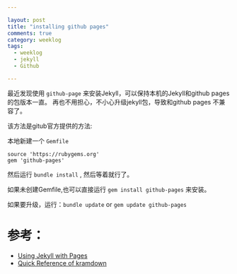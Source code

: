 ```yaml
---

layout: post
title: "installing github pages"
comments: true
category: weeklog
tags: 
  - weeklog
  - jekyll
  - Github

---
```


最近发现使用 `github-page` 来安装Jekyll，可以保持本机的Jekyll和github pages的包版本一直。
再也不用担心，不小心升级jekyll包，导致和github pages 不兼容了。

该方法是gitub官方提供的方法:

本地新建一个 `Gemfile`


    source 'https://rubygems.org'
    gem 'github-pages'

然后运行 `bundle install` , 然后等着就行了。

如果未创建Gemfile,也可以直接运行 `gem install github-pages` 来安装。

如果要升级，运行：`bundle update` or `gem update github-pages`

# 参考：
- [Using Jekyll with Pages](https://help.github.com/articles/using-jekyll-with-pages)
- [Quick Reference of kramdown](http://kramdown.rubyforge.org/quickref.html)
